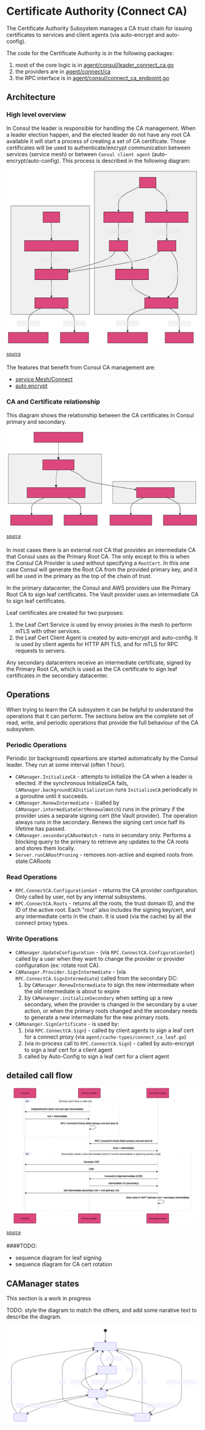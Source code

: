 # Certificate Authority (Connect CA)

The Certificate Authority Subsystem manages a CA trust chain for issuing certificates to
services and client agents (via auto-encrypt and auto-config).

The code for the Certificate Authority is in the following packages:
1. most of the core logic is in [agent/consul/leader_connect_ca.go]
2. the providers are in [agent/connect/ca]
3. the RPC interface is in [agent/consul/connect_ca_endpoint.go]


[agent/consul/leader_connect_ca.go]: https://github.com/hashicorp/consul/blob/main/agent/consul/leader_connect_ca.go
[agent/connect/ca]: https://github.com/hashicorp/consul/blob/main/agent/connect/ca/
[agent/consul/connect_ca_endpoint.go]: https://github.com/hashicorp/consul/blob/main/agent/consul/connect_ca_endpoint.go


## Architecture

### High level overview

In Consul the leader is responsible for handling the CA management. 
When a leader election happen, and the elected leader do not have any root CA available it will start a process of creating a set of CA certificate.
Those certificates will be used to authenticate/encrypt communication between services (service mesh) or between `Consul client agent` (auto-encrypt/auto-config). This process is described in the following diagram:

![CA creation](./hl-ca-overview.svg)

<sup>[source](./hl-ca-overview.mmd)</sup>

The features that benefit from Consul CA management are:
- [service Mesh/Connect](https://developer.hashicorp.com/consul/docs/connect)
- [auto encrypt](https://developer.hashicorp.com/consul/docs/agent/config/config-files#auto_encrypt)


### CA and Certificate relationship

This diagram shows the relationship between the CA certificates in Consul primary and
secondary.

![CA relationship](./cert-relationship.svg)

<sup>[source](./cert-relationship.mmd)</sup>


In most cases there is an external root CA that provides an intermediate CA that Consul
uses as the Primary Root CA. The only except to this is when the Consul CA Provider is
used without specifying a `RootCert`. In this one case Consul will generate the Root CA
from the provided primary key, and it will be used in the primary as the top of the chain
of trust.

In the primary datacenter, the Consul and AWS providers use the Primary Root CA to sign
leaf certificates. The Vault provider uses an intermediate CA to sign leaf certificates.

Leaf certificates are created for two purposes:
1. the Leaf Cert Service is used by envoy proxies in the mesh to perform mTLS with other
   services.
2. the Leaf Cert Client Agent is created by auto-encrypt and auto-config. It is used by
   client agents for HTTP API TLS, and for mTLS for RPC requests to servers.

Any secondary datacenters receive an intermediate certificate, signed by the Primary Root
CA, which is used as the CA certificate to sign leaf certificates in the secondary
datacenter.

## Operations

When trying to learn the CA subsystem it can be helpful to understand the operations that
it can perform. The sections below are the complete set of read, write, and periodic
operations that provide the full behaviour of the CA subsystem.

### Periodic Operations

Periodic (or background) opeartions are started automatically by the Consul leader. They run at some interval (often 1 hour).

- `CAManager.InitializeCA` - attempts to initialize the CA when a leader is ellected. If the synchronous InitializeCA fails, `CAManager.backgroundCAInitialization` runs `InitializeCA` periodically in a goroutine until it succeeds.
- `CAManager.RenewIntermediate` - (called by `CAManager.intermediateCertRenewalWatch`) runs in the primary if the provider uses a separate signing cert (the Vault provider). The operation always runs in the secondary. Renews the signing cert once half its lifetime has passed.
- `CAManager.secondaryCARootWatch` - runs in secondary only. Performs a blocking query to the primary to retrieve any updates to the CA roots and stores them locally.
- `Server.runCARootPruning` - removes non-active and expired roots from state.CARoots

### Read Operations

- `RPC.ConnectCA.ConfigurationGet` - returns the CA provider configuration. Only called by user, not by any internal subsystems.
- `RPC.ConnectCA.Roots` - returns all the roots, the trust domain ID, and the ID of the active root. Each "root" also includes the signing key/cert, and any intermediate certs in the chain. It is used (via the cache) by all the connect proxy types.

### Write Operations

- `CAManager.UpdateConfiguration` - (via `RPC.ConnectCA.ConfigurationSet`) called by a user when they want to change the provider or provider configuration (ex: rotate root CA).
- `CAManager.Provider.SignIntermediate` - (via `RPC.ConnectCA.SignIntermediate`) called from the secondary DC:
    1. by `CAManager.RenewIntermediate` to sign the new intermediate when the old intermediate is about to expire
    2. by `CAMananger.initializeSecondary` when setting up a new secondary, when the provider is changed in the secondary
   by a user action, or when the primary roots changed and the secondary needs to generate a new intermediate for the new
   primary roots.
- `CAMananger.SignCertificate` - is used by:
    1. (via `RPC.ConnectCA.Sign`) - called by client agents to sign a leaf cert for a connect proxy (via `agent/cache-types/connect_ca_leaf.go`)
    2. (via in-process call to `RPC.ConnectCA.Sign`) - called by auto-encrypt to sign a leaf cert for a client agent
    3. called by Auto-Config to sign a leaf cert for a client agent

## detailed call flow
![CA Leader Sequence](./ca-leader-sequence.svg)

<sup>[source](./ca-leader-sequence.mmd)</sup>

####TODO:
- sequence diagram for leaf signing 
- sequence diagram for CA cert rotation

## CAManager states

This section is a work in progress

TODO: style the diagram to match the others, and add some narative text to describe the
diagram.

![CA Mananger states](./state-machine.svg)



